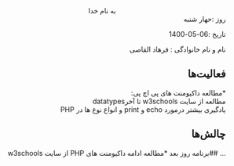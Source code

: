 <div dir="rtl" align="center">
به نام خدا
</div>
<div dir="rtl" align="right">
روز :حهار شنبه 

تاریخ :06-05-1400 

نام و نام خانوادگی : فرهاد القاصی

## فعالیت‌ها
*مطالعه داکیومنت های پی اچ پی:<br>
مطالعه از سایت w3schools تا آخرdatatypes<br>
یادگیری بیشتر درمورد echo و print و انواع نوع ها در PHP

## چالش‌ها
...
##برنامه روز بعد
*مطالعه ادامه داکیومنت های PHP از سایت w3schools
</div>

